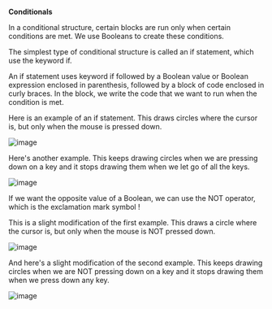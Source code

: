 **Conditionals**

In a conditional structure, certain blocks are run only when certain conditions are met. We use Booleans to create these conditions.

The simplest type of conditional structure is called an if statement, which use the keyword if.

An if statement uses keyword if followed by a Boolean value or Boolean expression enclosed in parenthesis, followed by a block of code enclosed in curly braces. In the block, we write the code that we want to run when the condition is met.

Here is an example of an if statement. This draws circles where the cursor is, but only when the mouse is pressed down.


![image](https://github.com/Sshiril/Javascript/assets/113382540/c1c50ce8-3309-4412-b36a-3fe3ff2ff3de)

Here's another example. This keeps drawing circles when we are pressing down on a key and it stops drawing them when we let go of all the keys.


![image](https://github.com/Sshiril/Javascript/assets/113382540/937435b7-9d92-490a-a2e9-28a5605d7ddc)

If we want the opposite value of a Boolean, we can use the NOT operator, which is the exclamation mark symbol !

This is a slight modification of the first example. This draws a circle where the cursor is, but only when the mouse is NOT pressed down.


![image](https://github.com/Sshiril/Javascript/assets/113382540/7a2485ce-0c19-46f8-85ca-719a5c16ad0d)

And here's a slight modification of the second example. This keeps drawing circles when we are NOT pressing down on a key and it stops drawing them when we press down any key.



![image](https://github.com/Sshiril/Javascript/assets/113382540/c6085641-896f-4eb3-b34d-f60346e8c678)


